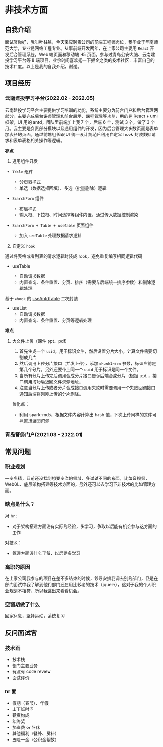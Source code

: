 # 非技术方面

## 自我介绍

面试官你好，我叫叶柱铭，今天来应聘贵公司的前端工程师岗位，我毕业于华南师范大学，专业是网络工程专业。从事前端开发两年，在上家公司主要用 `React` 开发后台管理系统，Web 端页面和移动端 H5 页面，参与过青岛公安大脑、云南建投学习平台等 B 端项目。业余时间喜欢逛一下掘金之类的技术社区，丰富自己的技术广度。以上是我的自我介绍，谢谢。

## 项目经历

### 云南建投学习平台(2022.02 - 2022.05)

云南建投学习平台主要提供学习培训的功能，系统主要分为前台门户和后台管理两部分，主要完成后台讲师管理和前台展示、课程管理等功能，用的是 React + umi 框架，UI 用的 antd，团队里前端加上我 7 个，后端 6 个，测试 3 个，做了 3 个月。我主要是负责部分模块以及通用组件的开发，因为后台管理大多数页面是表单加表格的页面，通过前端组长跟 UI 统一设计规范后利用自定义 hook 封装数据请求和表单表格相关操作等逻辑。

**亮点**

1. 通用组件开发

- `Table` 组件

  - 分页器样式
  - 单选（数据选择回填）、多选（批量删除）逻辑

- `SearchForm` 组件

  - 布局样式
  - 输入框、下拉框、时间选择等组件内置，通过传入数据控制渲染

- `SearchForm + Table + useTable` 页面组件
  - 加入 `useTable` 处理数据请求逻辑

2. 自定义 `hook`

通过将表格或者列表的请求逻辑封装成 `hook`，避免重复编写相同逻辑代码

- useTable

  - 自动请求数据
  - 内置查询、条件重置、分页、排序（需要与后端统一排序参数）和删除逻辑处理

基于 `ahook` 的 [useAntdTable](https://ahooks.js.org/zh-CN/hooks/use-antd-table) 二次封装

- useList
  - 自动请求数据
  - 内置查询、条件重置、分页等逻辑处理

**难点**

1. 大文件上传（课件 ppt、pdf）

   1. 首先生成一个 `uuid`，用于标识文件，然后设置分片大小，计算文件需要切割成几片
   2. 然后调用上传分片接口（并发上传），添加 `chunkIndex` 参数，标识当前是第几个分片，另外还要带上同一个 `uuid` 用于标识是同一个文件。
   3. 当所有分片上传完后调用合成分片接口告诉后端合成分片（根据 `uid`），接口调用成功后返回文件资源地址。
   4. 注意当分片上传或者分片合成接口调用失败时需要调用一个失败回调接口通知后端将刚刚上传的分片删除。

   优化点：

   - 利用 spark-md5，根据文件内容计算出 hash 值，下次上传同样的文件可以直接返回资源

### 青岛警务门户(2021.03 - 2022.01)

## 常见问题

### 职业规划

一专多精，目前还没找到想要专注的领域，多试试不同的东西，比如音视频、WebGL、底层架构搭建等技术方面的，另外还可以去学习下非技术的比如管理方面。

### 缺点是什么？

对 hr：

- 对于架构搭建方面没有实际的经验，多学习，争取以后能有机会参与这方面的工作

对技术：

- 管理方面没什么了解，以后要多学习

### 离职的原因

在上家公司我参与的项目在差不多结束的时候，领导安排我调去别的部门，但是在部门面试中我了解到他们部门还在用比较老的技术（jquery），这对于我的个人职业规划不相符，所以我跳出来看看机会。

### 空窗期做了什么

回家休息，坚持运动，系统复习

## 反问面试官

### 技术面

- 技术栈
- 部门主要业务
- 有没有 code review
- 面试评价

### hr 面

- 假期（春节）、年假
- 上下班时间
- 薪资构成
- 年终奖
- 加班费 or 补休
- 其他福利（餐补、房补）
- 五险一金（公积金基数）
